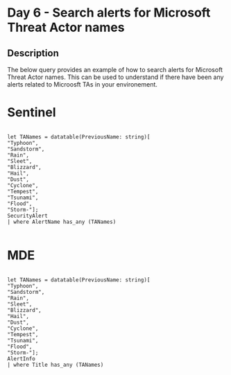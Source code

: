 # Day 6 - Search alerts for Microsoft Threat Actor names

## Description

The below query provides an example of how to search alerts for Microsoft Threat Actor names. This can be used to understand if there have been any alerts related to Microosft TAs in your environement.

# Sentinel

``` KQL

let TANames = datatable(PreviousName: string)[
"Typhoon",
"Sandstorm",
"Rain",
"Sleet",
"Blizzard",
"Hail",
"Dust",
"Cyclone",
"Tempest",
"Tsunami",
"Flood",
"Storm-"];
SecurityAlert
| where AlertName has_any (TANames)
 
```

# MDE


``` KQL

let TANames = datatable(PreviousName: string)[
"Typhoon",
"Sandstorm",
"Rain",
"Sleet",
"Blizzard",
"Hail",
"Dust",
"Cyclone",
"Tempest",
"Tsunami",
"Flood",
"Storm-"];
AlertInfo
| where Title has_any (TANames)
 
```